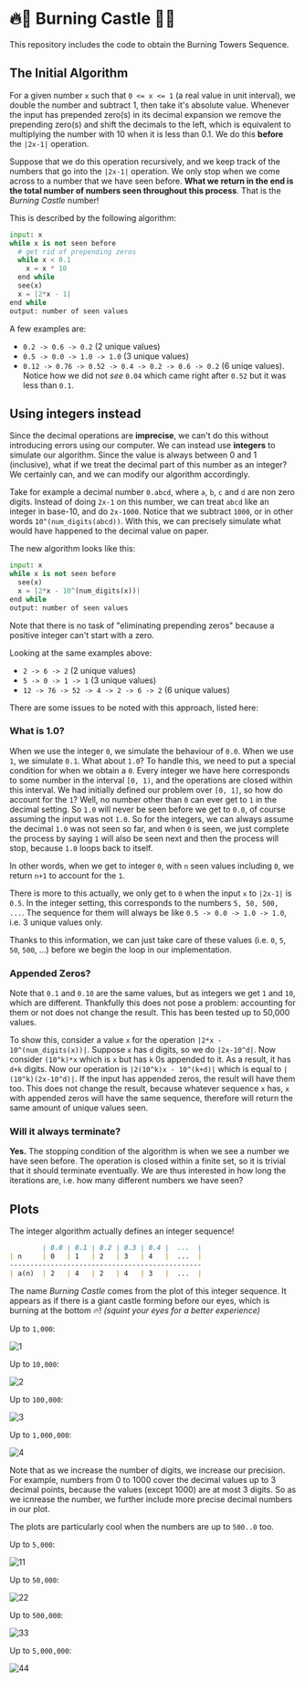 # 🔥🏰 Burning Castle 🏰🔥
This repository includes the code to obtain the Burning Towers Sequence.

## The Initial Algorithm
For a given number `x` such that `0 <= x <= 1` (a real value in unit interval), we double the number and subtract 1, then take it's absolute value. Whenever the input has prepended zero(s) in its decimal expansion we remove the prepending zero(s) and shift the decimals to the left, which is equivalent to multiplying the number with 10 when it is less than 0.1. We do this **before** the `|2x-1|` operation.

Suppose that we do this operation recursively, and we keep track of the numbers that go into the `|2x-1|` operation. We only stop when we come across to a number that we have seen before. **What we return in the end is the total number of numbers seen throughout this process**. That is the _Burning Castle_ number! 

This is described by the following algorithm:
```python
input: x
while x is not seen before
  # get rid of prepending zeros
  while x < 0.1
    x = x * 10 
  end while
  see(x)  
  x = |2*x - 1|
end while
output: number of seen values
```

A few examples are:
- `0.2 -> 0.6 -> 0.2` (2 unique values)
- `0.5 -> 0.0 -> 1.0 -> 1.0` (3 unique values)
- `0.12 -> 0.76 -> 0.52 -> 0.4 -> 0.2 -> 0.6 -> 0.2` (6 uniqe values). Notice how we did not *see* `0.04` which came right after `0.52` but it was less than `0.1`.

## Using integers instead
Since the decimal operations are **imprecise**, we can't do this without introducing errors using our computer. We can instead use **integers** to simulate our algorithm. Since the value is always between 0 and 1 (inclusive), what if we treat the decimal part of this number as an integer? We certainly can, and we can modify our algorithm accordingly.

Take for example a decimal number `0.abcd`, where `a`, `b`, `c` and `d` are non zero digits. Instead of doing `2x-1` on this number, we can treat `abcd` like an integer in base-10, and do `2x-1000`. Notice that we subtract `1000`, or in other words `10^(num_digits(abcd))`. With this, we can precisely simulate what would have happened to the decimal value on paper.

The new algorithm looks like this:
```python
input: x
while x is not seen before  
  see(x)
  x = |2*x - 10^(num_digits(x))|
end while
output: number of seen values
```
Note that there is no task of "eliminating prepending zeros" because a positive integer can't start with a zero.

Looking at the same examples above:
- `2 -> 6 -> 2` (2 unique values)
- `5 -> 0 -> 1 -> 1` (3 unique values)
- `12 -> 76 -> 52 -> 4 -> 2 -> 6 -> 2` (6 unique values)

There are some issues to be noted with this approach, listed here:

### What is 1.0?
When we use the integer `0`, we simulate the behaviour of `0.0`. When we use `1`, we simulate `0.1`. What about `1.0`? To handle this, we need to put a special condition for when we obtain a `0`. Every integer we have here corresponds to some number in the interval `[0, 1)`, and the operations are closed within this interval. We had initially defined our problem over `[0, 1]`, so how do account for the `1`? Well, no number other than `0` can ever get to `1` in the decimal setting. So `1.0` will never be seen before we get to `0.0`, of course assuming the input was not `1.0`. So for the integers, we can always assume the decimal `1.0` was not seen so far, and when `0` is seen, we just complete the process by saying `1` will also be seen next and then the process will stop, because `1.0` loops back to itself. 

In other words, when we get to integer `0`, with `n` seen values including `0`, we return `n+1` to account for the `1`.

There is more to this actually, we only get to `0` when the input `x` to `|2x-1|` is `0.5`. In the integer setting, this corresponds to the numbers `5, 50, 500, ...`. The sequence for them will always be like `0.5 -> 0.0 -> 1.0 -> 1.0`, i.e. 3 unique values only. 

Thanks to this information, we can just take care of these values (i.e. `0`, `5`, `50`, `500`, ...) before we begin the loop in our implementation.

### Appended Zeros?
Note that `0.1` and `0.10` are the same values, but as integers we get `1` and `10`, which are different. Thankfully this does not pose a problem: accounting for them or not does not change the result. This has been tested up to 50,000 values.

To show this, consider a value `x` for the operation `|2*x - 10^(num_digits(x))|`. Suppose `x` has `d` digits, so we do `|2x-10^d|`. Now consider `(10^k)*x` which is `x` but has `k` 0s appended to it. As a result, it has `d+k` digits. Now our operation is `|2(10^k)x - 10^(k+d)|` which is equal to `|(10^k)(2x-10^d)|`. If the input has appended zeros, the result will have them too. This does not change the result, because whatever sequence `x` has, `x` with appended zeros will have the same sequence, therefore will return the same amount of unique values seen.

### Will it always terminate?
**Yes.** The stopping condition of the algorithm is when we see a number we have seen before. The operation is closed within a finite set, so it is trivial that it should terminate eventually. We are thus interested in how long the iterations are, i.e. how many different numbers we have seen?
 
## Plots
The integer algorithm actually defines an integer sequence!
```markdown
        | 0.0 | 0.1 | 0.2 | 0.3 | 0.4 |  ...  |
| n     | 0   | 1   | 2   | 3   | 4   |  ...  |
-----------------------------------------------
| a(n)  | 2   | 4   | 2   | 4   | 3   |  ...  |
```
The name _Burning Castle_ comes from the plot of this integer sequence. It appears as if there is a giant castle forming before our eyes, which is burning at the bottom 🔥! _(squint your eyes for a better experience)_

Up to `1,000`:

![1](img/upto1000.png) 

Up to `10,000`:

![2](img/upto10000.png) 

Up to `100,000`:

![3](img/upto100000.png) 

Up to `1,000,000`:

![4](img/upto1000000.png) 

Note that as we increase the number of digits, we increase our precision. For example, numbers from 0 to 1000 cover the decimal values up to 3 decimal points, because the values (except 1000) are at most 3 digits. So as we icnrease the number, we further include more precise decimal numbers in our plot.

The plots are particularly cool when the numbers are up to `500..0` too. 

Up to `5,000`:

![11](img/upto5000.png) 

Up to `50,000`:

![22](img/upto50000.png) 

Up to `500,000`:

![33](img/upto500000.png) 

Up to `5,000,000`:

![44](img/upto5000000.png) 

